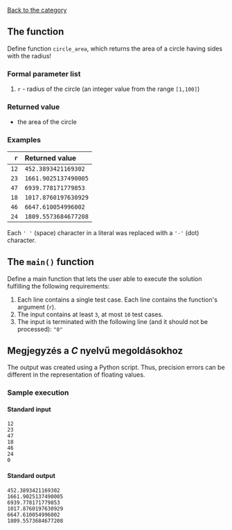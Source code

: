[Back to the category](./README.md)

## The function

Define function `circle_area`, which returns the area of a circle having sides with the radius!


### Formal parameter list

1. `r` - radius of the circle (an integer value from the range `[1,100]`)

### Returned value

* the area of the circle

### Examples

| `r` | Returned value | 
| ---: | :-- | 
| `12` | `452.3893421169302` | 
| `23` | `1661.9025137490005` | 
| `47` | `6939.778171779853` | 
| `18` | `1017.8760197630929` | 
| `46` | `6647.610054996002` | 
| `24` | `1809.5573684677208` | 

Each `' '` (space) character in a literal was replaced with a  `'·'` (dot) character.

## The `main()` function

Define a main function that lets the user able to execute the solution fulfilling the following requirements:

1. Each line contains a single test case. Each line contains the function's argument (`r`).
1. The input contains at least `3`, at most `10` test cases.
1. The input is terminated with the following line (and it should not be processed): `"0"`

## Megjegyzés a *C* nyelvű megoldásokhoz
The output was created using a Python script. Thus, precision errors can be different in the representation of floating values.


### Sample execution

#### Standard input

```
12
23
47
18
46
24
0
```

#### Standard output

```
452.3893421169302
1661.9025137490005
6939.778171779853
1017.8760197630929
6647.610054996002
1809.5573684677208
```